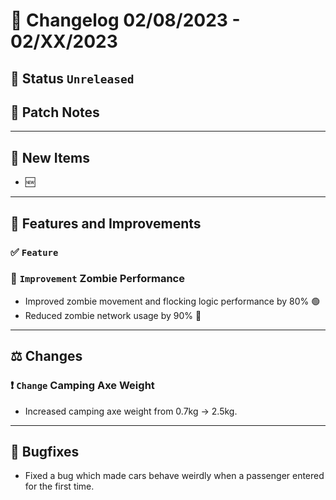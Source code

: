 # :bookmark_tabs:  Changelog 02/08/2023 - 02/XX/2023

## :red_circle: Status `Unreleased`
<!-- ## :green_circle: Status `Released` -->

## :speech_balloon: Patch Notes

________

## :star2: New Items
- :new: 
________

## :loudspeaker: Features and Improvements

### :white_check_mark: `Feature` 

### :arrow_up_small: `Improvement` Zombie Performance
- Improved zombie movement and flocking logic performance by 80% :green_circle:
- Reduced zombie network usage by 90% :red_circle:
________

## :balance_scale: Changes

### :exclamation: `Change` Camping Axe Weight
- Increased camping axe weight from 0.7kg -> 2.5kg.

________

## :bug: Bugfixes
- Fixed a bug which made cars behave weirdly when a passenger entered for the first time.

